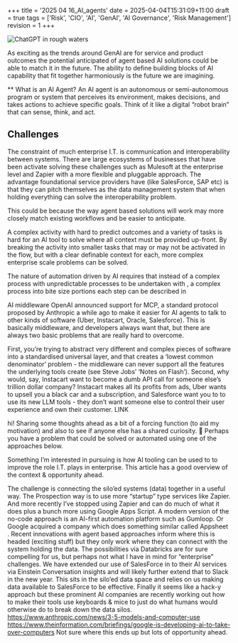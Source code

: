 +++
title = '2025 04 16_AI_agents'
date = 2025-04-04T15:31:09+11:00
draft = true
tags = ['Risk', 'CIO', 'AI', 'GenAI', 'AI Governance', 'Risk Management']
revision = 1
+++

![ChatGPT in rough waters](https://toobstar.github.io/images/pirate-ship-chatgpt.png)

As exciting as the trends around GenAI are for service and product outcomes the potential anticipated of agent based AI solutions could be able to match it in the future. The ability to define building blocks of AI capability that fit together harmoniously is the future we are imagining.   

** What is an AI Agent?
An AI agent is an autonomous or semi-autonomous program or system that perceives its environment, makes decisions, and takes actions to achieve specific goals. Think of it like a digital “robot brain” that can sense, think, and act.

## Challenges

The constraint of much enterprise I.T. is communication and interoperability between systems. There are large ecosystems of businesses that have been activate solving these challenges such as Mulesoft at the enterprise level and Zapier with a more flexible and pluggable approach.  The advantage foundational service providers have (like SalesForce, SAP etc) is that they can pitch themselves as the data management system that when holding everything can solve the interoperability problem. 



This could be because the way agent based solutions will work may more closely match existing workflows and be easier to anticipate. 


A complex activity with hard to predict outcomes and a variety of tasks is hard for an AI tool to solve where all context must be provided up-front. By breaking the activity into smaller tasks that may or may not be activated in the flow, but with a clear definable context for each, more complex enterprise scale problems can be solved. 




The nature of automation driven by AI requires that instead of a complex process with unpredictable processes to be undertaken with , a complex process into bite size portions each step can be described in 




AI middleware
OpenAI announced support for MCP, a standard protocol proposed by Anthropic a while ago to make it easier for AI agents to talk to other kinds of software (Uber, Instacart, Oracle, Salesforce). This is basically middleware, and developers always want that, but there are always two basic problems that are really hard to overcome.

First, you’re trying to abstract very different and complex pieces of software into a standardised universal layer, and that creates a ‘lowest common denominator’ problem - the middleware can never support all the features the underlying tools create (see Steve Jobs’ ‘Notes on Flash’). Second, why would, say, Instacart want to become a dumb API call for someone else’s trillion dollar company? Instacart makes all its profits from ads, Uber wants to upsell you a black car and a subscription, and Salesforce want you to to use its new LLM tools - they don’t want someone else to control their user experience and own their customer. LINK



hi! Sharing some thoughts ahead as a bit of a forcing function (to aid my motivation) and also to see if anyone else has a shared curiosity.  :slightly_smiling_face:   Perhaps you have a problem that could be solved or automated using one of the approaches below.

Something I’m interested in pursuing is how AI tooling can be used to to improve the role I.T. plays in enterprise.  This article has a good overview of the context & opportunity ahead.

The challenge is connecting the silo’ed systems (data) together in a useful way.    The Prospection way is to use more “startup” type services like Zapier.   And more recently I’ve stopped using Zapier and can do much of what it does plus a bunch more using Google Apps Script.   A modern version of the no-code approach is an AI-first automation platform such as Gumloop.  Or Google acquired a company which does something similar called Appsheet .
Recent innovations with agent based approaches inform where this is headed (exciting stuff) but they only work where they can connect with the system holding the data.  The possibilities via Databricks are for sure compelling for us, but perhaps not what I have in mind for “enterprise” challenges.
We have extended our use of SalesForce in to their AI services via Einstein Conversation insights and will likely further extend that to Slack in the new year.  This sits in the silo’ed data space and relies on us making data available to SalesForce to be effective.
Finally it seems like a hack-y approach but these prominent AI companies are recently working out how to make their tools use keyboards & mice to just do what humans would otherwise do to break down the data silos.
https://www.anthropic.com/news/3-5-models-and-computer-use
https://www.theinformation.com/briefings/google-is-developing-ai-to-take-over-computers
Not sure where this ends up but lots of opportunity ahead.


